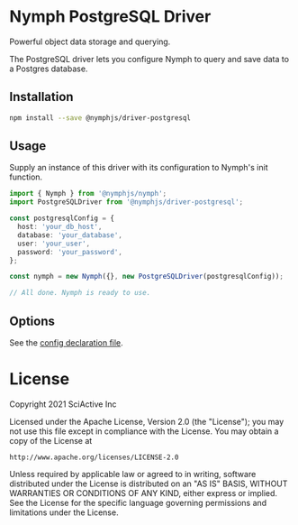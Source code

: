 # Nymph PostgreSQL Driver

Powerful object data storage and querying.

The PostgreSQL driver lets you configure Nymph to query and save data to a Postgres database.

## Installation

```sh
npm install --save @nymphjs/driver-postgresql
```

## Usage

Supply an instance of this driver with its configuration to Nymph's init function.

```ts
import { Nymph } from '@nymphjs/nymph';
import PostgreSQLDriver from '@nymphjs/driver-postgresql';

const postgresqlConfig = {
  host: 'your_db_host',
  database: 'your_database',
  user: 'your_user',
  password: 'your_password',
};

const nymph = new Nymph({}, new PostgreSQLDriver(postgresqlConfig));

// All done. Nymph is ready to use.
```

## Options

See the [config declaration file](src/conf/d.ts).

# License

Copyright 2021 SciActive Inc

Licensed under the Apache License, Version 2.0 (the "License");
you may not use this file except in compliance with the License.
You may obtain a copy of the License at

    http://www.apache.org/licenses/LICENSE-2.0

Unless required by applicable law or agreed to in writing, software
distributed under the License is distributed on an "AS IS" BASIS,
WITHOUT WARRANTIES OR CONDITIONS OF ANY KIND, either express or implied.
See the License for the specific language governing permissions and
limitations under the License.
